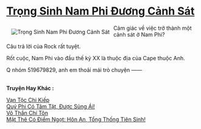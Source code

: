 <a href="https://truyenwiki.net/trong-sinh-nam-phi-duong-canh-sat.35190/" title="Trọng Sinh Nam Phi Đương Cảnh Sát"><h1>Trọng Sinh Nam Phi Đương Cảnh Sát</h1></a><div style="display:table"><img align="right" style="float: left; padding: 10px;" src="https://truyenwiki.net/a/img/str/src/35190.jpg" alt="Trọng Sinh Nam Phi Đương Cảnh Sát">Cảm giác về việc trở thành một cảnh sát ở Nam Phi?<p></p> Câu trả lời của Rock rất tuyệt.<p></p> Rốt cuộc, Nam Phi vào đầu thế kỷ XX là thuộc địa của Cape thuộc Anh.<p></p> Q nhóm 519679829, anh em thoải mái trò chuyện ——</div><p><br><b>Truyện Hay Khác :</b></p><a href="https://truyenwiki.net/van-toc-chi-kiep.35054/" alt="Vạn Tộc Chi Kiếp">Vạn Tộc Chi Kiếp</a><br/><a href="https://sangtacviet.wordpress.com/2020/10/22/quy-phi-co-tam-tat-duoc-sung-ai/" alt="Quý Phi Có Tâm Tật, Được Sủng Ái!">Quý Phi Có Tâm Tật, Được Sủng Ái!</a><br/><a href="https://sangtacviet.wordpress.com/2020/10/22/vo-than-chi-ton/" alt="Võ Thần Chí Tôn">Võ Thần Chí Tôn</a><br/><a href="https://sangtacviet.wordpress.com/2020/10/22/mat-the-co-diem-ngot-hon-an-tong-thong-tien-sinh/" alt="Mật Thê Có Điểm Ngọt: Hôn An, Tổng Thống Tiên Sinh!">Mật Thê Có Điểm Ngọt: Hôn An, Tổng Thống Tiên Sinh!</a><br/>